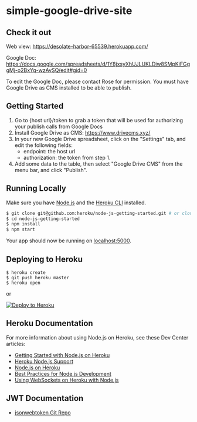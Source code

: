 # simple-google-drive-site

## Check it out

Web view: https://desolate-harbor-65539.herokuapp.com/
 
Google Doc: https://docs.google.com/spreadsheets/d/1Y8jxsyXhUJLUKLDiw8SMpKiFGggMj-o2BxYq-wzAvSQ/edit#gid=0

To edit the Google Doc, please contact Rose for permission. You must have Google Drive as CMS installed to be able to publish.

## Getting Started

1. Go to {host url}/token to grab a token that will be used for authorizing your publish calls from Google Docs
2. Install Google Drive as CMS: https://www.drivecms.xyz/
3. In your new Google Drive spreadsheet, click on the "Settings" tab, and edit the following fields:
    * endpoint: the host url
    * authorization: the token from step 1.
4. Add some data to the table, then select "Google Drive CMS" from the menu bar, and click "Publish".


## Running Locally

Make sure you have [Node.js](http://nodejs.org/) and the [Heroku CLI](https://cli.heroku.com/) installed.

```sh
$ git clone git@github.com:heroku/node-js-getting-started.git # or clone your own fork
$ cd node-js-getting-started
$ npm install
$ npm start
```

Your app should now be running on [localhost:5000](http://localhost:5000/).

## Deploying to Heroku

```
$ heroku create
$ git push heroku master
$ heroku open
```
or

[![Deploy to Heroku](https://www.herokucdn.com/deploy/button.png)](https://heroku.com/deploy)

## Heroku Documentation

For more information about using Node.js on Heroku, see these Dev Center articles:

- [Getting Started with Node.js on Heroku](https://devcenter.heroku.com/articles/getting-started-with-nodejs)
- [Heroku Node.js Support](https://devcenter.heroku.com/articles/nodejs-support)
- [Node.js on Heroku](https://devcenter.heroku.com/categories/nodejs)
- [Best Practices for Node.js Development](https://devcenter.heroku.com/articles/node-best-practices)
- [Using WebSockets on Heroku with Node.js](https://devcenter.heroku.com/articles/node-websockets)

## JWT Documentation

- [jsonwebtoken Git Repo](https://github.com/auth0/node-jsonwebtoken)
